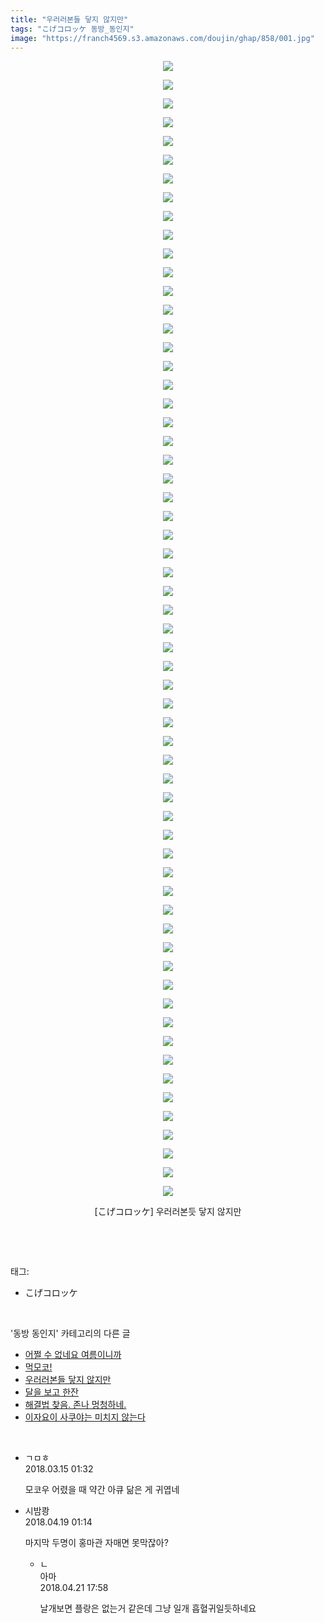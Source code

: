 ```yaml
---
title: "우러러본들 닿지 않지만"
tags: "こげコロッケ 동방_동인지"
image: "https://franch4569.s3.amazonaws.com/doujin/ghap/858/001.jpg"
---
```

<div class="article">
<p style="text-align: center; clear: none; float: none;"><img src="{{ site.imgserver2 }}/ghap/858/001.jpg"/></p>
<p style="text-align: center; clear: none; float: none;"><img src="{{ site.imgserver2 }}/ghap/858/002.jpg"/></p>
<p style="text-align: center; clear: none; float: none;"><img src="{{ site.imgserver2 }}/ghap/858/003.jpg"/></p>
<p style="text-align: center; clear: none; float: none;"><img src="{{ site.imgserver2 }}/ghap/858/004.jpg"/></p>
<p style="text-align: center; clear: none; float: none;"><img src="{{ site.imgserver2 }}/ghap/858/005.jpg"/></p>
<p style="text-align: center; clear: none; float: none;"><img src="{{ site.imgserver2 }}/ghap/858/006.jpg"/></p>
<p style="text-align: center; clear: none; float: none;"><img src="{{ site.imgserver2 }}/ghap/858/007.jpg"/></p>
<p style="text-align: center; clear: none; float: none;"><img src="{{ site.imgserver2 }}/ghap/858/008.jpg"/></p>
<p style="text-align: center; clear: none; float: none;"><img src="{{ site.imgserver2 }}/ghap/858/009.jpg"/></p>
<p style="text-align: center; clear: none; float: none;"><img src="{{ site.imgserver2 }}/ghap/858/010.jpg"/></p>
<p style="text-align: center; clear: none; float: none;"><img src="{{ site.imgserver2 }}/ghap/858/011.jpg"/></p>
<p style="text-align: center; clear: none; float: none;"><img src="{{ site.imgserver2 }}/ghap/858/012.jpg"/></p>
<p style="text-align: center; clear: none; float: none;"><img src="{{ site.imgserver2 }}/ghap/858/013.jpg"/></p>
<p style="text-align: center; clear: none; float: none;"><img src="{{ site.imgserver2 }}/ghap/858/014.jpg"/></p>
<p style="text-align: center; clear: none; float: none;"><img src="{{ site.imgserver2 }}/ghap/858/015.jpg"/></p>
<p style="text-align: center; clear: none; float: none;"><img src="{{ site.imgserver2 }}/ghap/858/016.jpg"/></p>
<p style="text-align: center; clear: none; float: none;"><img src="{{ site.imgserver2 }}/ghap/858/017.jpg"/></p>
<p style="text-align: center; clear: none; float: none;"><img src="{{ site.imgserver2 }}/ghap/858/018.jpg"/></p>
<p style="text-align: center; clear: none; float: none;"><img src="{{ site.imgserver2 }}/ghap/858/019.jpg"/></p>
<p style="text-align: center; clear: none; float: none;"><img src="{{ site.imgserver2 }}/ghap/858/020.jpg"/></p>
<p style="text-align: center; clear: none; float: none;"><img src="{{ site.imgserver2 }}/ghap/858/021.jpg"/></p>
<p style="text-align: center; clear: none; float: none;"><img src="{{ site.imgserver2 }}/ghap/858/022.jpg"/></p>
<p style="text-align: center; clear: none; float: none;"><img src="{{ site.imgserver2 }}/ghap/858/023.jpg"/></p>
<p style="text-align: center; clear: none; float: none;"><img src="{{ site.imgserver2 }}/ghap/858/024.jpg"/></p>
<p style="text-align: center; clear: none; float: none;"><img src="{{ site.imgserver2 }}/ghap/858/025.jpg"/></p>
<p style="text-align: center; clear: none; float: none;"><img src="{{ site.imgserver2 }}/ghap/858/026.jpg"/></p>
<p style="text-align: center; clear: none; float: none;"><img src="{{ site.imgserver2 }}/ghap/858/027.jpg"/></p>
<p style="text-align: center; clear: none; float: none;"><img src="{{ site.imgserver2 }}/ghap/858/028.jpg"/></p>
<p style="text-align: center; clear: none; float: none;"><img src="{{ site.imgserver2 }}/ghap/858/029.jpg"/></p>
<p style="text-align: center; clear: none; float: none;"><img src="{{ site.imgserver2 }}/ghap/858/030.jpg"/></p>
<p style="text-align: center; clear: none; float: none;"><img src="{{ site.imgserver2 }}/ghap/858/031.jpg"/></p>
<p style="text-align: center; clear: none; float: none;"><img src="{{ site.imgserver2 }}/ghap/858/032.jpg"/></p>
<p style="text-align: center; clear: none; float: none;"><img src="{{ site.imgserver2 }}/ghap/858/033.jpg"/></p>
<p style="text-align: center; clear: none; float: none;"><img src="{{ site.imgserver2 }}/ghap/858/034.jpg"/></p>
<p style="text-align: center; clear: none; float: none;"><img src="{{ site.imgserver2 }}/ghap/858/035.jpg"/></p>
<p style="text-align: center; clear: none; float: none;"><img src="{{ site.imgserver2 }}/ghap/858/036.jpg"/></p>
<p style="text-align: center; clear: none; float: none;"><img src="{{ site.imgserver2 }}/ghap/858/037.jpg"/></p>
<p style="text-align: center; clear: none; float: none;"><img src="{{ site.imgserver2 }}/ghap/858/038.jpg"/></p>
<p style="text-align: center; clear: none; float: none;"><img src="{{ site.imgserver2 }}/ghap/858/039.jpg"/></p>
<p style="text-align: center; clear: none; float: none;"><img src="{{ site.imgserver2 }}/ghap/858/040.jpg"/></p>
<p style="text-align: center; clear: none; float: none;"><img src="{{ site.imgserver2 }}/ghap/858/041.jpg"/></p>
<p style="text-align: center; clear: none; float: none;"><img src="{{ site.imgserver2 }}/ghap/858/042.jpg"/></p>
<p style="text-align: center; clear: none; float: none;"><img src="{{ site.imgserver2 }}/ghap/858/043.jpg"/></p>
<p style="text-align: center; clear: none; float: none;"><img src="{{ site.imgserver2 }}/ghap/858/044.jpg"/></p>
<p style="text-align: center; clear: none; float: none;"><img src="{{ site.imgserver2 }}/ghap/858/045.jpg"/></p>
<p style="text-align: center; clear: none; float: none;"><img src="{{ site.imgserver2 }}/ghap/858/046.jpg"/></p>
<p style="text-align: center; clear: none; float: none;"><img src="{{ site.imgserver2 }}/ghap/858/047.jpg"/></p>
<p style="text-align: center; clear: none; float: none;"><img src="{{ site.imgserver2 }}/ghap/858/048.jpg"/></p>
<p style="text-align: center; clear: none; float: none;"><img src="{{ site.imgserver2 }}/ghap/858/049.jpg"/></p>
<p style="text-align: center; clear: none; float: none;"><img src="{{ site.imgserver2 }}/ghap/858/050.jpg"/></p>
<p style="text-align: center; clear: none; float: none;"><img src="{{ site.imgserver2 }}/ghap/858/051.jpg"/></p>
<p style="text-align: center; clear: none; float: none;"><img src="{{ site.imgserver2 }}/ghap/858/052.jpg"/></p>
<p style="text-align: center; clear: none; float: none;"><img src="{{ site.imgserver2 }}/ghap/858/053.jpg"/></p>
<p style="text-align: center; clear: none; float: none;"><img src="{{ site.imgserver2 }}/ghap/858/054.jpg"/></p>
<p style="text-align: center; clear: none; float: none;"><img src="{{ site.imgserver2 }}/ghap/858/055.jpg"/></p>
<p style="text-align: center; clear: none; float: none;"><img src="{{ site.imgserver2 }}/ghap/858/056.jpg"/></p>
<p style="text-align: center; clear: none; float: none;"><img src="{{ site.imgserver2 }}/ghap/858/057.jpg"/></p>
<p style="text-align: center; clear: none; float: none;"><img src="{{ site.imgserver2 }}/ghap/858/058.jpg"/></p>
<p style="text-align: center; clear: none; float: none;"><img src="{{ site.imgserver2 }}/ghap/858/059.jpg"/></p>
<p style="text-align: center; clear: none; float: none;"><img src="{{ site.imgserver2 }}/ghap/858/060.jpg"/></p>
<p style="text-align: center; clear: none; float: none;"><img src="{{ site.imgserver2 }}/ghap/858/061.jpg"/></p>
<p style="text-align: center; clear: none; float: none;">[こげコロッケ] 우러러본듯 닿지 않지만</p>
<p><br/></p>
</div><br/>
<div class="tagTrail">
<p>태그: </p>
<ul>
<li>こげコロッケ</li>
</ul>
</div><br/>
<div class="another">
<p>'동방 동인지' 카테고리의 다른 글</p>
<ul>
<li><a href="/ghap_860">어쩔 수 없네요 여름이니까</a></li>
<li><a href="/ghap_859">먹모코!</a></li>
<li><a href="/ghap_858">우러러본들 닿지 않지만</a></li>
<li><a href="/ghap_857">달을 보고 한잔</a></li>
<li><a href="/">해결법 찾음. 존나 멍청하네.</a></li>
<li><a href="/ghap_852">이자요이 사쿠야는 미치지 않는다</a></li>
</ul>
</div><br/>
<div class="cb_module cb_fluid">
<div class="cb_wrt cb_profile">
<div class="comment">
<ul>
<li class="cb_thumb_off" id="comment15219535">
<div class="cb_comment_area">
<div class="cb_info_area">
<div class="cb_section">
<span class="cb_nick_name">ㄱㅁㅎ</span>
</div>
<div class="cb_section">
<span class="cb_date">2018.03.15 01:32 </span>
</div>
</div>
<div class="cb_dsc_comment">
<p class="cb_dsc">
											모코우 어렸을 때 약간 아큐 닮은 게 귀엽네
										</p>
</div>
</div></li>
<li class="cb_thumb_off" id="comment15241096">
<div class="cb_comment_area">
<div class="cb_info_area">
<div class="cb_section">
<span class="cb_nick_name">시밤쾅</span>
</div>
<div class="cb_section">
<span class="cb_date">2018.04.19 01:14 </span>
</div>
</div>
<div class="cb_dsc_comment">
<p class="cb_dsc">
											마지막 두명이 홍마관 자매면 못막잖아?
										</p>
</div>
<ul>
<li class="cb_thumb_off" id="comment15242681">
<span class="cb_bu_subnode">ㄴ</span>
<div class="cb_comment_area">
<div class="cb_info_area">
<div class="cb_section">
<span class="cb_nick_name">아마</span>
</div>
<div class="cb_section">
<span class="cb_date">2018.04.21 17:58 </span>
</div>
</div>
<div class="cb_dsc_comment">
<p class="cb_dsc">
																날개보면 플랑은 없는거 같은데 그냥 일개 흡혈귀일듯하네요
															</p>
</div>
</div>
</li>
</ul>
</div></li>
</ul>
</div>
</div><!-- commentList close -->
</div><br/>

